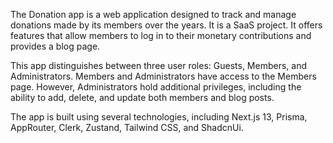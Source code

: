 The Donation app is a web application designed to track and manage donations made by its members over the years. It is a SaaS project. It offers features that allow members to log in to their monetary contributions and provides a blog page.

This app distinguishes between three user roles: Guests, Members, and Administrators. Members and Administrators have access to the Members page. However, Administrators hold additional privileges, including the ability to add, delete, and update both members and blog posts.

The app is built using several technologies, including Next.js 13, Prisma, AppRouter, Clerk, Zustand, Tailwind CSS, and ShadcnUi.
